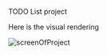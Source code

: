 TODO List project

Here is the visual rendering

![screenOfProject](https://user-images.githubusercontent.com/72935884/167638102-873f44e4-98f5-485c-8625-976c28ecdd35.png)

